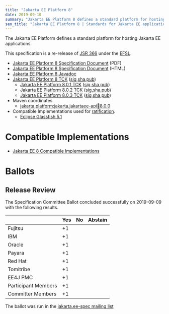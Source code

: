 ```yaml
---
title: "Jakarta EE Platform 8"
date: 2019-09-10
summary: "Jakarta EE Platform 8 defines a standard platform for hosting Jakarta EE applications. Find specifications and compatible implementations."
seo_title: "Jakarta EE Platform 8 | Standards for Jakarta EE applications"
---
```

The Jakarta EE Platform defines a standard platform for hosting Jakarta EE applications.

This specification is a re-release of [JSR 366](http://jcp.org/en/jsr/detail?id=366) under the [EFSL](https://www.eclipse.org/legal/efsl/).

* [Jakarta EE Platform 8 Specification Document](./platform-spec-8.pdf) (PDF)
* [Jakarta EE Platform 8 Specification Document](./platform-spec-8.html) (HTML)
* [Jakarta EE Platform 8 Javadoc](./apidocs)
* [Jakarta EE Platform 8 TCK](https://download.eclipse.org/jakartaee/platform/8/jakarta-jakartaeetck-8.0.0.zip) ([sig](https://download.eclipse.org/jakartaee/platform/8/jakarta-jakartaeetck-8.0.0.zip.sig),[sha](https://download.eclipse.org/jakartaee/platform/8/jakarta-jakartaeetck-8.0.0.zip.sha256),[pub](https://jakarta.ee/specifications/jakartaee-spec-committee.pub))
   * [Jakarta EE Platform 8.0.1 TCK](https://download.eclipse.org/jakartaee/platform/8/jakarta-jakartaeetck-8.0.1.zip) ([sig](https://download.eclipse.org/jakartaee/platform/8/jakarta-jakartaeetck-8.0.1.zip.sig),[sha](https://download.eclipse.org/jakartaee/platform/8/jakarta-jakartaeetck-8.0.1.zip.sha256),[pub](https://jakarta.ee/specifications/jakartaee-spec-committee.pub))
   * [Jakarta EE Platform 8.0.2 TCK](https://download.eclipse.org/jakartaee/platform/8/jakarta-jakartaeetck-8.0.2.zip) ([sig](https://download.eclipse.org/jakartaee/platform/8/jakarta-jakartaeetck-8.0.2.zip.sig),[sha](https://download.eclipse.org/jakartaee/platform/8/jakarta-jakartaeetck-8.0.2.zip.sha256),[pub](https://jakarta.ee/specifications/jakartaee-spec-committee.pub))
   * [Jakarta EE Platform 8.0.3 TCK](https://download.eclipse.org/jakartaee/platform/8/jakarta-jakartaeetck-8.0.3.zip) ([sig](https://download.eclipse.org/jakartaee/platform/8/jakarta-jakartaeetck-8.0.3.zip.sig),[sha](https://download.eclipse.org/jakartaee/platform/8/jakarta-jakartaeetck-8.0.3.zip.sha256),[pub](https://jakarta.ee/specifications/jakartaee-spec-committee.pub))
* Maven coordinates
  * [jakarta.platform:jakarta.jakartaee-api:jar:8.0.0](https://central.sonatype.com/artifact/jakarta.platform/jakarta.jakartaee-api/8.0.0/jar)
* Compatible Implementations used for [ratification](https://www.eclipse.org/projects/efsp/?version=1.2#efsp-ratification).
  * [Eclipse Glassfish 5.1](https://projects.eclipse.org/projects/ee4j.glassfish/downloads)

# Compatible Implementations
* [Jakarta EE 8 Compatible Implementations](https://jakarta.ee/compatibility/#tab-8)

# Ballots

## Release Review

The Specification Committee Ballot concluded successfully on 2019-09-09 with the following results.

|                       |  Yes    | No      | Abstain  |
|-----------------------|---------|---------|----------|
|Fujitsu                |   +1    |         |          |
|IBM                    |   +1    |         |          |
|Oracle                 |   +1    |         |          |
|Payara                 |   +1    |         |          |
|Red Hat                |   +1    |         |          |
|Tomitribe              |   +1    |         |          |
|EE4J PMC               |   +1    |         |          |
|Participant Members    |   +1    |         |          |
|Committer Members      |   +1    |         |          |

The ballot was run in the [jakarta.ee-spec mailing list](https://www.eclipse.org/lists/jakarta.ee-spec/msg00534.html)
